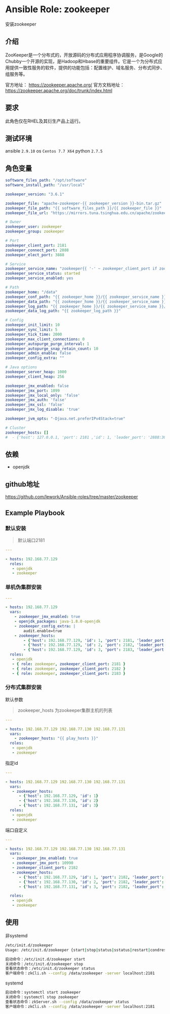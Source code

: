# Ansible Role: zookeeper

安装zookeeper

## 介绍
ZooKeeper是一个分布式的，开放源码的分布式应用程序协调服务，是Google的Chubby一个开源的实现，是Hadoop和Hbase的重要组件。它是一个为分布式应用提供一致性服务的软件，提供的功能包括：配置维护、域名服务、分布式同步、组服务等。


官方地址： https://zookeeper.apache.org/
官方文档地址：https://zookeeper.apache.org/doc/trunk/index.html

## 要求

此角色仅在RHEL及其衍生产品上运行。

## 测试环境

ansible `2.9.10`
os `Centos 7.7 X64`
python `2.7.5`

## 角色变量

```yaml
software_files_path: "/opt/software"
software_install_path: "/usr/local"

zookeeper_version: "3.6.1"

zookeeper_file: "apache-zookeeper-{{ zookeeper_version }}-bin.tar.gz"
zookeeper_file_path: "{{ software_files_path }}/{{ zookeeper_file }}"
zookeeper_file_url: "https://mirrors.tuna.tsinghua.edu.cn/apache/zookeeper/zookeeper-{{ zookeeper_version }}/{{ zookeeper_file }}"

# Owner
zookeeper_user: zookeeper
zookeeper_group: zookeeper

# Port
zookeeper_client_port: 2181
zookeeper_connect_port: 2888
zookeeper_elect_port: 3888

# Service
zookeeper_service_name: "zookeeper{{ '-' ~ zookeeper_client_port if zookeeper_client_port != 2181 else '' }}" 
zookeeper_service_status: started
zookeeper_service_enabled: yes

# Path
zookeeper_home: "/data"
zookeeper_conf_path: "{{ zookeeper_home }}/{{ zookeeper_service_name }}"
zookeeper_data_path: "{{ zookeeper_home }}/{{ zookeeper_service_name }}/data"
zookeeper_log_path: "{{ zookeeper_home }}/{{ zookeeper_service_name }}/logs"
zookeeper_data_log_path: "{{ zookeeper_log_path }}"

# Config
zookeeper_init_limit: 10
zookeeper_sync_limit: 5
zookeeper_tick_time: 2000
zookeeper_max_client_connections: 0
zookeeper_autopurge_purge_interval: 1
zookeeper_autopurge_snap_retain_count: 10
zookeeper_admin_enable: false
zookeeper_config_extra: ""

# Java options
zookeeper_server_heap: 1000
zookeeper_client_heap: 256

zookeeper_jmx_enabled: false
zookeeper_jmx_port: 1099
zookeeper_jmx_local_only: 'false'
zookeeper_jmx_auth: 'false'
zookeeper_jmx_ssl: 'false'
zookeeper_jmx_log_disable: 'true'

zookeeper_jvm_opts: "-Djava.net.preferIPv4Stack=true"

# Cluster
zookeeper_hosts: []
#  - {'host': 127.0.0.1, 'port': 2181 ,'id': 1, 'leader_port': '2888:3888'}
```

## 依赖

- openjdk

## github地址
https://github.com/lework/Ansible-roles/tree/master/zookeeper

## Example Playbook

### 默认安装

> 默认端口2181

```yaml
---

- hosts: 192.168.77.129
  roles:
   - openjdk
   - zookeeper
```

### 单机伪集群安装

```yaml
---

- hosts: 192.168.77.129
  vars:
    - zookeeper_jmx_enabled: true
    - openjdk_packages: java-1.8.0-openjdk
    - zookeeper_config_extra: |
        audit.enable=true
    - zookeeper_hosts:
        - {'host': 192.168.77.129, 'id': 1, 'port': 2181, 'leader_port': '2888:3888'}
        - {'host': 192.168.77.129, 'id': 2, 'port': 2182, 'leader_port': '2889:3889'}
        - {'host': 192.168.77.129, 'id': 3, 'port': 2183, 'leader_port': '2890:3890'}
  roles:
   - openjdk
   - { role: zookeeper, zookeeper_client_port: 2181 }
   - { role: zookeeper, zookeeper_client_port: 2182 }
   - { role: zookeeper, zookeeper_client_port: 2183 }
```

### 分布式集群安装
    
默认参数

> zookeeper_hosts 为zookeeper集群主机的列表
```yaml
---

- hosts: 192.168.77.129 192.168.77.130 192.168.77.131
  vars:
    - zookeeper_hosts: "{{ play_hosts }}"
  roles:
   - openjdk
   - zookeeper
```

指定id
```yaml
---

- hosts: 192.168.77.129 192.168.77.130 192.168.77.131
  vars:
   - zookeeper_hosts:
      - {'host': 192.168.77.129, 'id': 1}
      - {'host': 192.168.77.130, 'id': 2}
      - {'host': 192.168.77.131, 'id': 3}
  roles:
   - openjdk
   - zookeeper
```

端口自定义
```yaml
---

- hosts: 192.168.77.129 192.168.77.130 192.168.77.131
  vars:
   - zookeeper_jmx_enabled: true
   - zookeeper_jmx_port: 10990
   - zookeeper_client_port: 2182
   - zookeeper_hosts:
      - {'host': 192.168.77.129, 'id': 1, 'port': 2182, 'leader_port': '2889:3889'}
      - {'host': 192.168.77.130, 'id': 2, 'port': 2182, 'leader_port': '2889:3889'}
      - {'host': 192.168.77.131, 'id': 3, 'port': 2182, 'leader_port': '2889:3889'}

  roles:
   - openjdk
   - zookeeper
```

## 使用

非systemd
```bash
/etc/init.d/zookeeper
Usage: /etc/init.d/zookeeper {start|stop|status|sstatus|restart|condrestart}

启动命令：/etc/init.d/zookeeper start 
关闭命令：/etc/init.d/zookeeper stop 
查看状态命令：/etc/init.d/zookeeper status 
客户端命令：zkCli.sh --config /data/zookeeper -server localhost:2181
```

systemd
```bash
启动命令：systemctl start zookeeper
关闭命令：systemctl stop zookeeper
查看状态命令：zkServer.sh --config /data/zookeeper status  
客户端命令：zkCli.sh --config /data/zookeeper -server localhost:2181
```